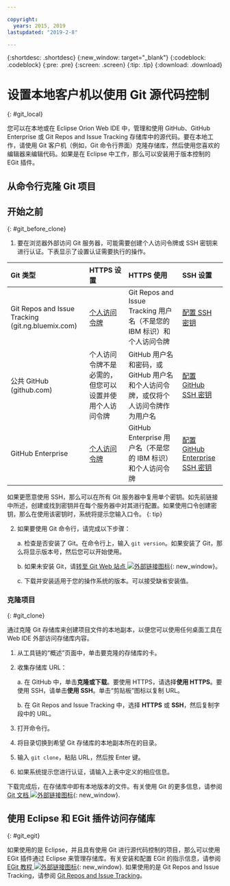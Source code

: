 ```yaml
---

copyright:
  years: 2015, 2019
lastupdated: "2019-2-8"

---
```


{:shortdesc: .shortdesc}
{:new_window: target="_blank"}
{:codeblock: .codeblock}
{:pre: .pre}
{:screen: .screen}
{:tip: .tip}
{:download: .download}

# 设置本地客户机以使用 Git 源代码控制
{: #git_local}


您可以在本地或在 Eclipse Orion Web IDE 中，管理和使用 GitHub、GitHub Enterprise 或 Git Repos and Issue Tracking 存储库中的源代码。要在本地工作，请使用 Git 客户机（例如，Git 命令行界面）克隆存储库，然后使用您喜欢的编辑器来编辑代码。如果是在 Eclipse 中工作，那么可以安装用于版本控制的 EGit 插件。

## 从命令行克隆 Git 项目


## 开始之前
{: #git_before_clone}

1. 要在浏览器外部访问 Git 服务器，可能需要创建个人访问令牌或 SSH 密钥来进行认证。下表显示了设置认证需要执行的操作。

|Git 类型|HTTPS 设置|HTTPS 使用|SSH 设置|
|:-----------|:-------------|:------------|:-------------|
|Git Repos and Issue Tracking (git.ng.bluemix.com)|[个人访问令牌](/docs/services/ContinuousDelivery?topic=ContinuousDelivery-git_working#git_authentication)|Git Repos and Issue Tracking 用户名（不是您的 IBM 标识）和个人访问令牌|[配置 SSH 密钥](/docs/services/ContinuousDelivery?topic=ContinuousDelivery-git_working#git_authentication)|
|公共 GitHub (github.com)|个人访问令牌不是必需的，但您可以设置并使用个人访问令牌|GitHub 用户名和密码，或 GitHub 用户名和个人访问令牌，或仅将个人访问令牌作为用户名|[配置 GitHub SSH 密钥](https://help.github.com/articles/generating-a-new-ssh-key-and-adding-it-to-the-ssh-agent/)|
|GitHub Enterprise|[个人访问令牌](/docs/services/ghededicated?topic=ghededicated-gheded_getting_started#ghe_auth)|GitHub Enterprise 用户名（不是您的 IBM 标识）和个人访问令牌|[配置 GitHub Enterprise SSH 密钥](/docs/services/ghededicated?topic=ghededicated-gheded_getting_started#ghe_auth)|

如果更愿意使用 SSH，那么可以在所有 Git 服务器中复用单个密钥。如先前链接中所述，创建或找到密钥并在每个服务器中对其进行配置。如果使用口令创建密钥，那么在使用该密钥时，系统将提示您输入口令。
{: tip}

2. 如果要使用 Git 命令行，请完成以下步骤：

    a. 检查是否安装了 Git。在命令行上，输入 `git version`。如果安装了 Git，那么将显示版本号，然后您可以开始使用。

    b. 如果未安装 Git，请[转至 Git Web 站点 ![外部链接图标](../../icons/launch-glyph.svg "外部链接图标")](http://git-scm.com/downloads){: new_window}。

    c. 下载并安装适用于您的操作系统的版本。可以接受缺省安装值。


### 克隆项目
{: #git_clone}

通过克隆 Git 存储库来创建项目文件的本地副本，以便您可以使用任何桌面工具在 Web IDE 外部访问存储库内容。

1. 从工具链的“概述”页面中，单击要克隆的存储库的卡。

2. 收集存储库 URL：

   a. 在 GitHub 中，单击**克隆或下载**。要使用 HTTPS，请选择**使用 HTTPS**。要使用 SSH，请单击**使用 SSH**。单击“剪贴板”图标以复制 URL。

   b. 在 Git Repos and Issue Tracking 中，选择 **HTTPS** 或 **SSH**，然后复制字段中的 URL。

3. 打开命令行。

4. 将目录切换到希望 Git 存储库的本地副本所在的目录。

5. 输入 `git clone`，粘贴 URL，然后按 Enter 键。

6. 如果系统提示您进行认证，请输入上表中定义的相应信息。


下载完成后，在存储库中即有本地版本的文件。有关使用 Git 的更多信息，请参阅 [Git 文档 ![外部链接图标](../../icons/launch-glyph.svg "外部链接图标")](http://git-scm.com/doc){: new_window}.


## 使用 Eclipse 和 EGit 插件访问存储库
{: #git_egit}

如果使用的是 Eclipse，并且具有使用 Git 进行源代码控制的项目，那么可以使用 EGit 插件通过 Eclipse 来管理存储库。有关安装和配置 EGit 的指示信息，请参阅 [EGit 教程 ![外部链接图标](../../icons/launch-glyph.svg "外部链接图标")](http://eclipsesource.com/blogs/tutorials/egit-tutorial/){: new_window}.
如果使用的是 Git Repos and Issue Tracking，请参阅 [Git Repos and Issue Tracking](/docs/services/ContinuousDelivery?topic=ContinuousDelivery-git_working#git_local)。
